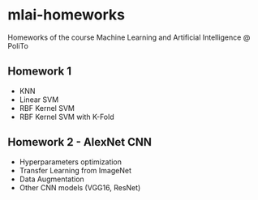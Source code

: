 # mlai-homeworks
Homeworks of the course Machine Learning and Artificial Intelligence @ PoliTo

## Homework 1
- KNN
- Linear SVM
- RBF Kernel SVM
- RBF Kernel SVM with K-Fold

## Homework 2 - AlexNet CNN
- Hyperparameters optimization
- Transfer Learning from ImageNet
- Data Augmentation
- Other CNN models (VGG16, ResNet)